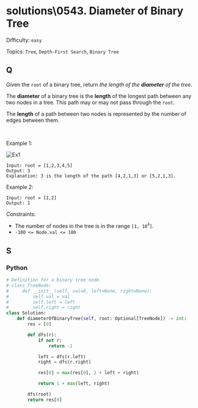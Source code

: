 # solutions\0543. Diameter of Binary Tree

Difficulty: `easy`

Topics: `Tree`, `Depth-First Search`, `Binary Tree`

## Q

Given the `root` of a binary tree, return _the length of the **diameter** of the tree_.

The **diameter** of a binary tree is the **length** of the longest path between any two nodes in a tree. This path may or may not pass through the `root`.

The **length** of a path between two nodes is represented by the number of edges between them.

<br>

Example 1:

![Ex1](https://assets.leetcode.com/uploads/2021/03/06/diamtree.jpg)

```
Input: root = [1,2,3,4,5]
Output: 3
Explanation: 3 is the length of the path [4,2,1,3] or [5,2,1,3].
```

Example 2:

```
Input: root = [1,2]
Output: 1
```

Constraints:

- The number of nodes in the tree is in the range `[1, 10`<sup>`4`</sup>`]`.
- `-100 <= Node.val <= 100`

## S

### Python

```python
# Definition for a binary tree node.
# class TreeNode:
#     def __init__(self, val=0, left=None, right=None):
#         self.val = val
#         self.left = left
#         self.right = right
class Solution:
    def diameterOfBinaryTree(self, root: Optional[TreeNode]) -> int:
        res = [0]

        def dfs(r):
            if not r:
                return -1

            left = dfs(r.left)
            right = dfs(r.right)

            res[0] = max(res[0], 2 + left + right)

            return 1 + max(left, right)

        dfs(root)
        return res[0]
```
